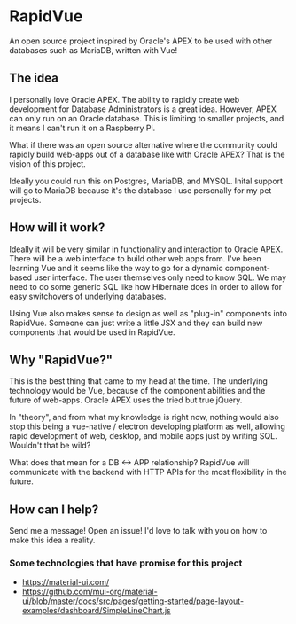 # RapidVue
An open source project inspired by Oracle's APEX to be used with other databases such as MariaDB, written with Vue!

## The idea

I personally love Oracle APEX. The ability to rapidly create web development for Database Administrators is a great idea. However, APEX can only run on an Oracle database. This is limiting to smaller projects, and it means I can't run it on a Raspberry Pi.

What if there was an open source alternative where the community could rapidly build web-apps out of a database like with Oracle APEX? That is the vision of this project.

Ideally you could run this on Postgres, MariaDB, and MYSQL. Inital support will go to MariaDB because it's the database I use personally for my pet projects.

## How will it work?

Ideally it will be very similar in functionality and interaction to Oracle APEX. There will be a web interface to build other web apps from. I've been learning Vue and it seems like the way to go for a dynamic component-based user interface. The user themselves only need to know SQL. We may need to do some generic SQL like how Hibernate does in order to allow for easy switchovers of underlying databases.

Using Vue also makes sense to design as well as "plug-in" components into RapidVue. Someone can just write a little JSX and they can build new components that would be used in RapidVue.

## Why "RapidVue?"

This is the best thing that came to my head at the time. The underlying technology would be Vue, because of the component abilities and the future of web-apps. Oracle APEX uses the tried but true jQuery.

In "theory", and from what my knowledge is right now, nothing would also stop this being a vue-native / electron developing platform as well, allowing rapid development of web, desktop, and mobile apps just by writing SQL. Wouldn't that be wild?

What does that mean for a DB <-> APP relationship? RapidVue will communicate with the backend with HTTP APIs for the most flexibility in the future.

## How can I help?

Send me a message! Open an issue! I'd love to talk with you on how to make this idea a reality.

### Some technologies that have promise for this project

* https://material-ui.com/
* https://github.com/mui-org/material-ui/blob/master/docs/src/pages/getting-started/page-layout-examples/dashboard/SimpleLineChart.js

